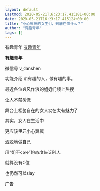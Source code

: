 ```yaml
---
layout: default
Lastmod: 2020-05-21T16:23:17.415181+00:00
date: 2020-05-21T16:23:17.415124+00:00
title: "小心翼翼的女生们，到底在怕什么？"
author: "有趣青年"
tags: []
---
```


有趣青年 [有趣青年](javascript:void(0);)

**有趣青年** 

微信号 v\_danshen

功能介绍 和有趣的人，做有趣的事。

最近各位兴风作浪的姐姐们频上热搜

让人不禁感慨

舞台上松弛自在的女人实在太有魅力了

其实，女人在生活中

更应该甩开小心翼翼

洒脱地做自己

用“姐不care”的态度告诉别人

就算没有C位

也仍然可以slay

广告

